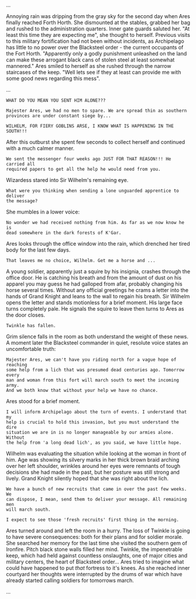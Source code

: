 
...

Annoying rain was dripping from the gray sky for the second day when Ares
finally reached Forth Horth. She dismounted at the stables, grabbed her bag and
rushed to the administration quarters. Inner gate guards saluted her. "At least
this time they are expecting me", she thought to herself. Previous visits to
this military fortification had not been without incidents, as Archipelago has
little to no power over the Blacksteel order - the current occupants of the Fort
Horth. "Apparently only a godly punishment unleashed on the land can make these
arrogant black cans of stolen steel at least somewhat mannered." Ares smiled to
herself as she rushed through the narrow staircases of the keep. "Well lets
see if they at least can provide me with some good news regarding this mess".

...

    WHAT DO YOU MEAN YOU SENT HIM ALONE???

    Majester Ares, we had no men to spare. We are spread thin as southern
    provinces are under constant siege by...

    WILHELM, FOR FIERY GOBLINS ARSE, I KNOW WHAT IS HAPPENING IN THE SOUTH!!!

  After this outburst she spent few seconds to collect herself and continued
  with a much calmer manner.

    We sent the messenger four weeks ago JUST FOR THAT REASON!!! He carried all
    required papers to get all the help he would need from you.

  Wizardess stared into Sir Wilhelm's remaining eye.

    What were you thinking when sending a lone unguarded apprentice to deliver
    the message?

  She mumbles in a lower voice:

    No wonder we had received nothing from him. As far as we now know he is
    dead somewhere in the dark forests of K'Gar.

  Ares looks through the office window into the rain, which drenched her tired
  body for the last few days.

    That leaves me no choice, Wilhelm. Get me a horse and ...

  A young soldier, apparently just a squire by his insignia, crashes through
  the office door. He is catching his breath and from the amount of dust on his
  apparel you may guess he had galloped from afar, probably changing his horse
  several times. Without any official greetings he crams a letter into the
  hands of Grand Knight and leans to the wall to regain his breath. Sir Wilhelm
  opens the letter and stands motionless for a brief moment. His large face
  turns completely pale. He signals the squire to leave then turns to Ares as
  the door closes.

    Twinkle has fallen.

  Grim silence falls in the room as both understand the weight of these news. A
  moment later the Blacksteel commander in quiet, resolute voice states an
  uncomfortable truth:

    Majester Ares, we can't have you riding north for a vague hope of reaching
    some help from a lich that was presumed dead centuries ago. Tomorrow every
    man and woman from this fort will march south to meet the incoming army.
    And we both know that without your help we have no chance.

  Ares stood for a brief moment.

    I will inform Archipelago about the turn of events. I understand that my
    help is crucial to hold this invasion, but you must understand the dire
    situation we are in is no longer manageable by our armies alone. Without
    the help from 'a long dead lich', as you said, we have little hope.

  Wilhelm was evaluating the situation while looking at the woman in front of
  him. Age was showing its silvery marks in her thick brown braid arching over
  her left shoulder, wrinkles around her eyes were remnants of tough decisions
  she had made in the past, but her posture was still strong and lively. Grand
  Knight silently hoped that she was right about the lich.

    We have a bunch of new recruits that came in over the past few weeks. We
    can dispose, I mean, send them to deliver your message. All remaining men
    will march south.

    I expect to see those 'fresh recruits' first thing in the morning.

  Ares turned around and left the room in a hurry. The loss of Twinkle is going
  to have severe consequences: both for their plans and for soldier morale. She
  searched her memory for the last time she visited the southern gem of
  Ironfire. Pitch black stone walls filled her mind. Twinkle, the impenetrable
  keep, which had held against countless onslaughts, one of major cities and
  military centers, the heart of Blacksteel order... Ares tried to imagine what
  could have happened to put _that_ fortress to it's knees. As she reached
  inner courtyard her thoughts were interrupted by the drums of war which have
  already started calling soldiers for tomorrows march.

...


